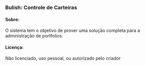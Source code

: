 ### Bulish: Controle de Carteiras

#### Sobre:
O sistema tem o objetivo de prover uma solução completa para
a administração de portfolios.

#### Licença:
Não licenciado, uso pessoal, ou autorizado pelo criador
